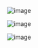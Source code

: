 ![image](https://github.com/user-attachments/assets/2e5bf757-df06-4a3e-9846-9fbcdf4c3521)

![image](https://github.com/user-attachments/assets/eea126bd-d01a-45f4-991e-41c7cf9eed8d)


![image](https://github.com/user-attachments/assets/7899a31a-41ac-4726-88a0-c8c404ddb04a)



